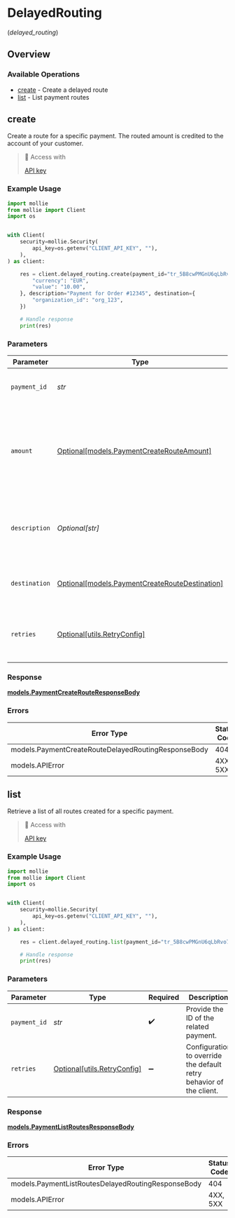 # DelayedRouting
(*delayed_routing*)

## Overview

### Available Operations

* [create](#create) - Create a delayed route
* [list](#list) - List payment routes

## create

Create a route for a specific payment. The routed amount is credited to the account of your customer.

> 🔑 Access with
>
> [API key](/reference/authentication)

### Example Usage

```python
import mollie
from mollie import Client
import os


with Client(
    security=mollie.Security(
        api_key=os.getenv("CLIENT_API_KEY", ""),
    ),
) as client:

    res = client.delayed_routing.create(payment_id="tr_5B8cwPMGnU6qLbRvo7qEZo", amount={
        "currency": "EUR",
        "value": "10.00",
    }, description="Payment for Order #12345", destination={
        "organization_id": "org_123",
    })

    # Handle response
    print(res)

```

### Parameters

| Parameter                                                                                          | Type                                                                                               | Required                                                                                           | Description                                                                                        | Example                                                                                            |
| -------------------------------------------------------------------------------------------------- | -------------------------------------------------------------------------------------------------- | -------------------------------------------------------------------------------------------------- | -------------------------------------------------------------------------------------------------- | -------------------------------------------------------------------------------------------------- |
| `payment_id`                                                                                       | *str*                                                                                              | :heavy_check_mark:                                                                                 | Provide the ID of the related payment.                                                             | tr_5B8cwPMGnU6qLbRvo7qEZo                                                                          |
| `amount`                                                                                           | [Optional[models.PaymentCreateRouteAmount]](../../models/paymentcreaterouteamount.md)              | :heavy_minus_sign:                                                                                 | The portion of the total payment amount being routed. Currently only `EUR` payments can be routed. |                                                                                                    |
| `description`                                                                                      | *Optional[str]*                                                                                    | :heavy_minus_sign:                                                                                 | The description of the route. This description is shown in the reports.                            | Payment for Order #12345                                                                           |
| `destination`                                                                                      | [Optional[models.PaymentCreateRouteDestination]](../../models/paymentcreateroutedestination.md)    | :heavy_minus_sign:                                                                                 | The destination of this portion of the payment.                                                    |                                                                                                    |
| `retries`                                                                                          | [Optional[utils.RetryConfig]](../../models/utils/retryconfig.md)                                   | :heavy_minus_sign:                                                                                 | Configuration to override the default retry behavior of the client.                                |                                                                                                    |

### Response

**[models.PaymentCreateRouteResponseBody](../../models/paymentcreaterouteresponsebody.md)**

### Errors

| Error Type                                          | Status Code                                         | Content Type                                        |
| --------------------------------------------------- | --------------------------------------------------- | --------------------------------------------------- |
| models.PaymentCreateRouteDelayedRoutingResponseBody | 404                                                 | application/hal+json                                |
| models.APIError                                     | 4XX, 5XX                                            | \*/\*                                               |

## list

Retrieve a list of all routes created for a specific payment.

> 🔑 Access with
>
> [API key](/reference/authentication)

### Example Usage

```python
import mollie
from mollie import Client
import os


with Client(
    security=mollie.Security(
        api_key=os.getenv("CLIENT_API_KEY", ""),
    ),
) as client:

    res = client.delayed_routing.list(payment_id="tr_5B8cwPMGnU6qLbRvo7qEZo")

    # Handle response
    print(res)

```

### Parameters

| Parameter                                                           | Type                                                                | Required                                                            | Description                                                         | Example                                                             |
| ------------------------------------------------------------------- | ------------------------------------------------------------------- | ------------------------------------------------------------------- | ------------------------------------------------------------------- | ------------------------------------------------------------------- |
| `payment_id`                                                        | *str*                                                               | :heavy_check_mark:                                                  | Provide the ID of the related payment.                              | tr_5B8cwPMGnU6qLbRvo7qEZo                                           |
| `retries`                                                           | [Optional[utils.RetryConfig]](../../models/utils/retryconfig.md)    | :heavy_minus_sign:                                                  | Configuration to override the default retry behavior of the client. |                                                                     |

### Response

**[models.PaymentListRoutesResponseBody](../../models/paymentlistroutesresponsebody.md)**

### Errors

| Error Type                                         | Status Code                                        | Content Type                                       |
| -------------------------------------------------- | -------------------------------------------------- | -------------------------------------------------- |
| models.PaymentListRoutesDelayedRoutingResponseBody | 404                                                | application/hal+json                               |
| models.APIError                                    | 4XX, 5XX                                           | \*/\*                                              |